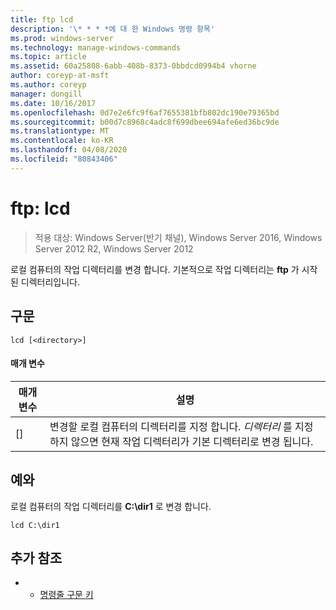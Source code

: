```yaml
---
title: ftp lcd
description: '\* * * *에 대 한 Windows 명령 항목'
ms.prod: windows-server
ms.technology: manage-windows-commands
ms.topic: article
ms.assetid: 60a25808-6abb-408b-8373-0bbdcd0994b4 vhorne
author: coreyp-at-msft
ms.author: coreyp
manager: dongill
ms.date: 10/16/2017
ms.openlocfilehash: 0d7e2e6fc9f6af7655381bfb802dc190e79365bd
ms.sourcegitcommit: b00d7c8968c4adc8f699dbee694afe6ed36bc9de
ms.translationtype: MT
ms.contentlocale: ko-KR
ms.lasthandoff: 04/08/2020
ms.locfileid: "80843406"
---
```

# <a name="ftp-lcd"></a>ftp: lcd

>적용 대상: Windows Server(반기 채널), Windows Server 2016, Windows Server 2012 R2, Windows Server 2012

로컬 컴퓨터의 작업 디렉터리를 변경 합니다. 기본적으로 작업 디렉터리는 **ftp** 가 시작 된 디렉터리입니다.   
## <a name="syntax"></a>구문  
```  
lcd [<directory>]  
```  
#### <a name="parameters"></a>매개 변수  
|매개 변수|설명|  
|-------|--------|  
|[<directory>]|변경할 로컬 컴퓨터의 디렉터리를 지정 합니다. *디렉터리* 를 지정 하지 않으면 현재 작업 디렉터리가 기본 디렉터리로 변경 됩니다.|  
## <a name="examples"></a><a name=BKMK_Examples></a>예와  
로컬 컴퓨터의 작업 디렉터리를 **C:\dir1** 로 변경 합니다.  
```  
lcd C:\dir1  
```  
## <a name="additional-references"></a>추가 참조  
-   - [명령줄 구문 키](command-line-syntax-key.md)  
